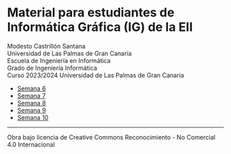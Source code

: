 # Material para estudiantes de Informática Gráfica (IG) de la EII

Modesto Castrillón Santana  
Universidad de Las Palmas de Gran Canaria  
Escuela de Ingeniería en Informática  
Grado de Ingeniería Informática  
Curso 2023/2024
Universidad de Las Palmas de Gran Canaria



- [Semana 6](S6/README.md)  
- [Semana 7](S7/README.md)
- [Semana 8](S8/README.md)
- [Semana 9](S9/README.md)
- [Semana 10](S10/README.md)
<!-- - [Semana 11](S11/README.md)
- [Semana 12](S12/README.md) -->

***
Obra bajo licencia de Creative Commons Reconocimiento - No Comercial 4.0 Internacional
